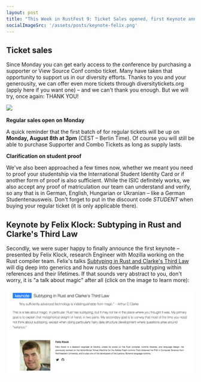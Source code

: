 ```yaml
---
layout: post
title: "This Week in RustFest 9: Ticket Sales opened, first Keynote announced"
socialImageSrc: '/assets/posts/keynote-felix.png'
---
```


## Ticket sales

Since Monday you can get early access to the conference by purchasing a supporter or View Source Conf combo ticket. Many have taken that opportunity to support us in our diversity efforts. Thanks to you and your generousity, we can offer even more tickets through diversitytickets.org (apply here if you want one) – and we can't thank you enough. But we will try, once again: THANK YOU!

![](http://replygif.net/i/1572.gif)

**Regular sales open on Monday**

A quick reminder that the first batch of for regular tickets will be up on **Monday, August 8th at 3pm** (CEST – Berlin Time). Of course you will still be able to purchase Supporter and Combo Tickets as long as supply lasts.

**Clarification on student proof**

We've also been approached a few times now, whether we meant you need to proof your studentship via the International Student Identity Card or if another form of proof is also sufficient. While the ISIC definitely works, we also accept any proof of matriculation our team can understand and verify, so any that is in German, English, Hungarian or Ukranian – like a German Studentenausweis. Don't forget to put in the discount code _STUDENT_ when buying your regular ticket (it is only applicable there).


## Keynote by Felix Klock: Subtyping in Rust and Clarke's Third Law

Secondly, we were super happy to finally announce the first keynote – presented by Felix Klock, research Engineer with Mozilla working on the Rust compiler team. Felix's talks [Subtyping in Rust and Clarke's Third Law](/talks/#subtyping-in-rust-and-clarke-s-third-law) will dig deep into generics and how rusts does handle subtyping within references and their lifetimes. If that sounds very abstract to you, don't worry, it is "a talk about magic" after all (click on the image to learn more):

[![Keynote Felix in Short](/assets/posts/keynote-felix.png)](/talks/#subtyping-in-rust-and-clarke-s-third-law)

